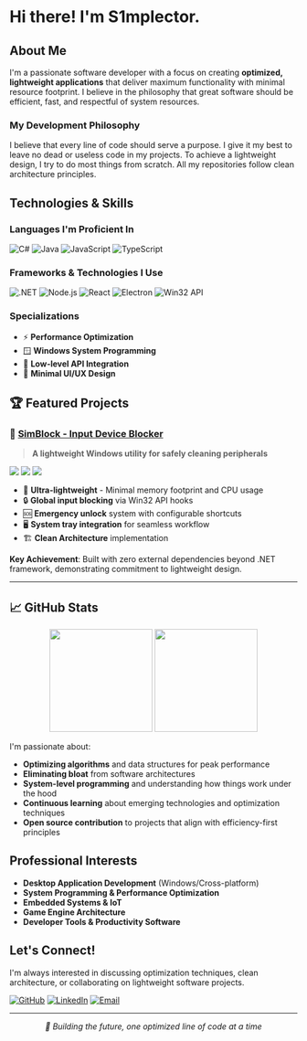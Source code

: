 # Hi there! I'm S1mplector.

## About Me

I'm a passionate software developer with a focus on creating **optimized, lightweight applications** that deliver maximum functionality with minimal resource footprint. I believe in the philosophy that great software should be efficient, fast, and respectful of system resources.

### My Development Philosophy
I believe that every line of code should serve a purpose. I give it my
best to leave no dead or useless code in my projects. To achieve a lightweight design, I try to do most things from scratch. All my repositories follow clean architecture principles.

## Technologies & Skills

### **Languages I'm Proficient In**
![C#](https://img.shields.io/badge/C%23-239120?style=for-the-badge&logo=c-sharp&logoColor=white)
![Java](https://img.shields.io/badge/Java-ED8B00?style=for-the-badge&logo=openjdk&logoColor=white)
![JavaScript](https://img.shields.io/badge/JavaScript-F7DF1E?style=for-the-badge&logo=javascript&logoColor=black)
![TypeScript](https://img.shields.io/badge/TypeScript-007ACC?style=for-the-badge&logo=typescript&logoColor=white)

### **Frameworks & Technologies I Use**
![.NET](https://img.shields.io/badge/.NET-5C2D91?style=for-the-badge&logo=.net&logoColor=white)
![Node.js](https://img.shields.io/badge/Node.js-43853D?style=for-the-badge&logo=node.js&logoColor=white)
![React](https://img.shields.io/badge/React-20232A?style=for-the-badge&logo=react&logoColor=61DAFB)
![Electron](https://img.shields.io/badge/Electron-191970?style=for-the-badge&logo=Electron&logoColor=white)
![Win32 API](https://img.shields.io/badge/Win32_API-0078D4?style=for-the-badge&logo=windows&logoColor=white)

### **Specializations**
- ⚡ **Performance Optimization**
- 🪟 **Windows System Programming**
- 🔧 **Low-level API Integration**
- 🎨 **Minimal UI/UX Design**

## 🏆 Featured Projects

### 🚫 [SimBlock - Input Device Blocker](https://github.com/S1mplector/Simblock)
> **A lightweight Windows utility for safely cleaning peripherals**

<img src="https://img.shields.io/badge/C%23-239120?style=flat-square&logo=c-sharp&logoColor=white"> <img src="https://img.shields.io/badge/.NET_8-5C2D91?style=flat-square&logo=.net&logoColor=white"> <img src="https://img.shields.io/badge/WinForms-0078D4?style=flat-square&logo=windows&logoColor=white">

- 🎯 **Ultra-lightweight** - Minimal memory footprint and CPU usage
- 🔒 **Global input blocking** via Win32 API hooks
- 🆘 **Emergency unlock** system with configurable shortcuts
- 🖥️ **System tray integration** for seamless workflow
- 🏗️ **Clean Architecture** implementation

**Key Achievement**: Built with zero external dependencies beyond .NET framework, demonstrating commitment to lightweight design.

---

## 📈 GitHub Stats

<div align="center">
  <img height="180em" src="https://github-readme-stats.vercel.app/api?username=S1mplector&show_icons=true&theme=dark&include_all_commits=true&count_private=true"/>
  <img height="180em" src="https://github-readme-stats.vercel.app/api/top-langs/?username=S1mplector&layout=compact&langs_count=8&theme=dark"/>
</div>


I'm passionate about:
- **Optimizing algorithms** and data structures for peak performance
- **Eliminating bloat** from software architectures
- **System-level programming** and understanding how things work under the hood
- **Continuous learning** about emerging technologies and optimization techniques
- **Open source contribution** to projects that align with efficiency-first principles

## Professional Interests

- **Desktop Application Development** (Windows/Cross-platform)
- **System Programming & Performance Optimization**
- **Embedded Systems & IoT**
- **Game Engine Architecture**
- **Developer Tools & Productivity Software**

## Let's Connect!

I'm always interested in discussing optimization techniques, clean architecture, or collaborating on lightweight software projects.

[![GitHub](https://img.shields.io/badge/GitHub-100000?style=for-the-badge&logo=github&logoColor=white)](https://github.com/S1mplector)
[![LinkedIn](https://img.shields.io/badge/LinkedIn-0077B5?style=for-the-badge&logo=linkedin&logoColor=white)](https://linkedin.com/in/your-profile)
[![Email](https://img.shields.io/badge/Email-D14836?style=for-the-badge&logo=gmail&logoColor=white)](mailto:your-email@example.com)

---

<div align="center">
  <i>🚀 Building the future, one optimized line of code at a time</i>
</div>
